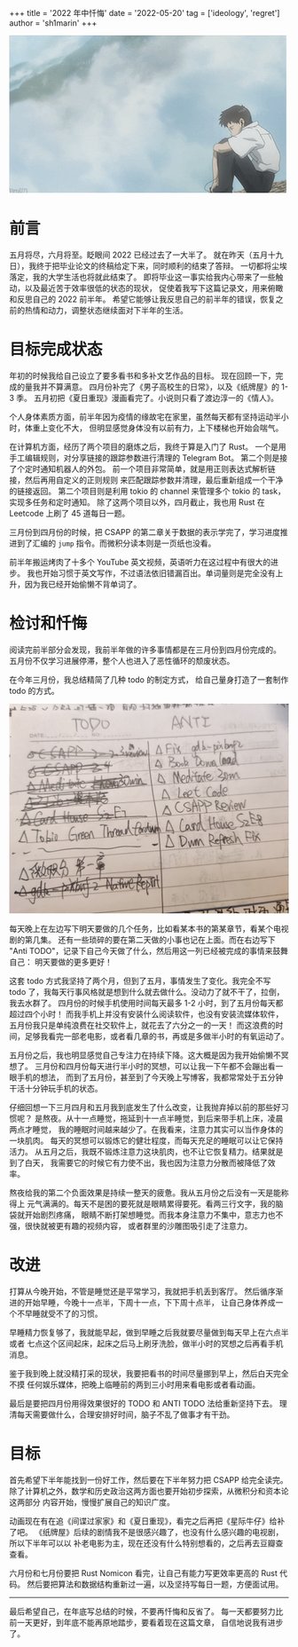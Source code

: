 +++
title = '2022 年中忏悔'
date = '2022-05-20'
tag = ['ideology', 'regret']
author = 'sh1marin'
+++
<!-- vim: set tw=80 fo+=t :-->

![head](./images/TNTyFBi6r9R6g.gif)

# 前言

五月将尽，六月将至。眨眼间 2022 已经过去了一大半了。
就在昨天（五月十九日），我终于把毕业论文的终稿给定下来，同时顺利的结束了答辩。
一切都将尘埃落定，我的大学生活也将就此结束了。
即将毕业这一事实给我内心带来了一些触动，以及最近苦于效率很低的状态的现状，
促使着我写下这篇记录文，用来俯瞰和反思自己的 2022 前半年。
希望它能够让我反思自己的前半年的错误，恢复之前的热情和动力，调整状态继续面对下半年的生活。

# 目标完成状态

年初的时候我给自己设立了要多看书和多补文艺作品的目标。
现在回顾一下，完成的量我并不算满意。
四月份补完了《男子高校生的日常》，以及《纸牌屋》的 1-3 季。
五月初把《夏日重现》漫画看完了。小说则只看了渡边淳一的《情人》。

个人身体素质方面，前半年因为疫情的缘故宅在家里，虽然每天都有坚持运动半小时，体重上变化不大，
但明显感觉身体没有以前有力，上下楼梯也开始会喘气。

在计算机方面，经历了两个项目的磨炼之后，我终于算是入门了 Rust。
一个是用手工编辑规则，对分享链接的跟踪参数进行清理的 Telegram Bot。
第二个则是接了个定时通知机器人的外包。
前一个项目非常简单，就是用正则表达式解析链接，然后再用自定义的正则规则
来匹配跟踪参数并清理，最后重新组成一个干净的链接返回。
第二个项目则是利用 tokio 的 channel 来管理多个 tokio 的 task，实现多任务和定时通知。
除了这两个项目以外，四月截止，我也用 Rust 在 Leetcode 上刷了 45 道每日一题。

三月份到四月份的时候，把 CSAPP 的第二章关于数据的表示学完了，学习进度推进到了汇编的
`jump` 指令。而微积分读本则是一页纸也没看。

前半年搬运烤肉了十多个 YouTube 英文视频，英语听力在这过程中有很大的进步。
我也开始习惯于英文写作，不过语法依旧错漏百出。单词量则是完全没有上升，因为我已经开始偷懒不背单词了。

# 检讨和忏悔

阅读完前半部分会发现，我前半年做的许多事情都是在三月份到四月份完成的。
五月份不仅学习进展停滞，整个人也进入了恶性循环的颓废状态。

在今年三月份，我总结精简了几种 todo 的制定方式，
给自己量身打造了一套制作 todo 的方式。

![image](./images/IMG_20220520_221509.jpg)

每天晚上在左边写下明天要做的几个任务，比如看某本书的第某章节，看某个电视剧的第几集。
还有一些琐碎的要在第二天做的小事也记在上面。而在右边写下 "Anti
TODO"，记录下自己今天做了什么，然后用这一列已经被完成的事情来鼓舞自己：
明天要做的更多更好！

这套 todo 方式我坚持了两个月，但到了五月，事情发生了变化。我完全不写 todo
了，我每天行事风格就是想到什么就去做什么。没动力了就不干了，拉倒，我去水群了。
四月份的时候手机使用时间每天最多 1-2 小时，到了五月份每天都超过四个小时！
而我手机上并没有安装什么阅读软件，也没有安装流媒体软件，
五月份我只是单纯浪费在社交软件上，就花去了六分之一的一天！
而这浪费的时间，足够我看完一部老电影，或者看几章的书，再或是多做半小时的有氧运动了。

五月份之后，我也明显感觉自己专注力在持续下降。这大概是因为我开始偷懒不冥想了。
三月份和四月份每天进行半小时的冥想，可以让我一下午都不会蹦出看一眼手机的想法，
而到了五月份，甚至到了今天晚上写博客，我都常常处于五分钟干活十分钟玩手机的状态。

仔细回想一下三月四月和五月我到底发生了什么改变，让我抛弃掉以前的那些好习惯呢？
是熬夜。从十一点睡觉，拖延到十一点半睡觉，到后来带手机上床，凌晨两点才睡觉，
我的睡眠时间越来越少了。在我看来，注意力其实可以当作身体的一块肌肉。
每天的冥想可以锻炼它的健壮程度，而每天充足的睡眠可以让它保持活力。
从五月之后，我既不锻炼注意力这块肌肉，也不让它恢复精力。结果就是到了白天，
我需要它的时候它有力使不出，我也因为注意力分散而被降低了效率。

熬夜给我的第二个负面效果是持续一整天的疲惫。我从五月份之后没有一天是能称得上
元气满满的。每天不是困的要死就是眼睛累得要死。看两三行文字，我的脑袋就开始剧烈疼痛，
眼睛不断打架想睡觉。而我本身注意力不集中，意志力也不强，很快就被更有趣的视频内容，
或者群里的沙雕图吸引走了注意力。

# 改进

打算从今晚开始，不管是睡觉还是平常学习，我就把手机丢到客厅。
然后循序渐进的开始早睡，今晚十一点半，下周十一点，下下周十点半，
让自己身体养成一个不早睡就受不了的习惯。

早睡精力恢复够了，我就能早起，做到早睡之后我就要尽量做到每天早上在六点半或者
七点这个区间起床，起床之后马上刷牙洗脸，做半小时的冥想之后再看手机消息。

鉴于我到晚上就没精打采的现状，我要把看书的时间尽量挪到早上，然后白天完全不摸
任何娱乐媒体，把晚上临睡前的两到三小时用来看电影或者看动画。

最后是要把四月份用得效果很好的 TODO 和 ANTI TODO 法给重新坚持下去。
理清每天需要做什么，合理安排好时间，脑子不乱了做事才有干劲。

# 目标

首先希望下半年能找到一份好工作，然后要在下半年努力把 CSAPP 给完全读完。
除了计算机之外，数学和历史政治这两方面也要开始初步探索，从微积分和资本论这两部分
内容开始，慢慢扩展自己的知识广度。

动画现在有在追《间谍过家家》和《夏日重现》，看完之后再把《星际牛仔》给补了吧。
《纸牌屋》后续的剧情我不是很感兴趣了，也没有什么感兴趣的电视剧，所以下半年可以以
补老电影为主，现在还没有什么特别想看的，之后再去豆瓣查查看。

六月份和七月份要把 Rust Nomicon 看完，让自己有能力写更效率更高的 Rust 代码。
然后要把算法和数据结构重新过一遍，以及坚持写每日一题，方便面试用。

---

最后希望自己，在年底写总结的时候，不要再忏悔和反省了。
每一天都要努力比前一天更好，到年底不能再原地踏步，要看着现在这篇文章，
自信地说我有进步了。
